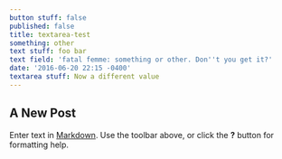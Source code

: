 ```yaml
---
button stuff: false
published: false
title: textarea-test
something: other
text stuff: foo bar
text field: 'fatal femme: something or other. Don''t you get it?'
date: '2016-06-20 22:15 -0400'
textarea stuff: Now a different value
---
```

## A New Post

Enter text in [Markdown](http://daringfireball.net/projects/markdown/). Use the toolbar above, or click the **?** button for formatting help.
